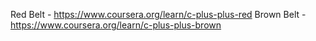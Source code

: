Red Belt - https://www.coursera.org/learn/c-plus-plus-red
Brown Belt - https://www.coursera.org/learn/c-plus-plus-brown
